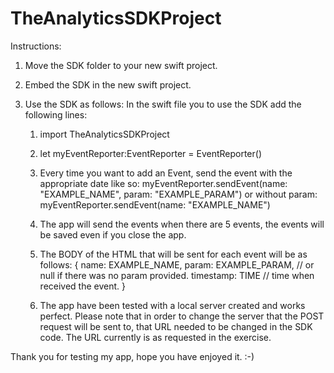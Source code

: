 # TheAnalyticsSDKProject

Instructions:

1. Move the SDK folder to your new swift project.
2. Embed the SDK in the new swift project.
3. Use the SDK as follows:
   In the swift file you to use the SDK add the following lines:
   
   1. import TheAnalyticsSDKProject
   
   2. let myEventReporter:EventReporter = EventReporter()
   
   3. 
      Every time you want to add an Event, send the event
      with the appropriate date like so:
      myEventReporter.sendEvent(name: "EXAMPLE_NAME", param: "EXAMPLE_PARAM")
      or without param:
      myEventReporter.sendEvent(name: "EXAMPLE_NAME")
      
   4. The app will send the events when there are 5 events, the events will
      be saved even if you close the app.
      
   5. The BODY of the HTML that will be sent for each event will be as follows:
      {
        name: EXAMPLE_NAME,
        param: EXAMPLE_PARAM, // or null if there was no param provided.
        timestamp: TIME // time when received the event.
      }
      
   6. The app have been tested with a local server created and works perfect.
      Please note that in order to change the server that the POST request will
      be sent to, that URL needed to be changed in the SDK code.
      The URL currently is as requested in the exercise.
      
Thank you for testing my app, hope you have enjoyed it. :-)
